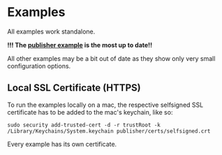 # Examples

All examples work standalone.

**!!! The [publisher example](publisher) is the most up to date!!**

All other examples may be a bit out of date as they show only very small
configuration options.

## Local SSL Certificate (HTTPS)

To run the examples locally on a mac, the respective selfsigned SSL certificate has to be added to the mac's keychain, like so:

`sudo security add-trusted-cert -d -r trustRoot -k /Library/Keychains/System.keychain publisher/certs/selfsigned.crt`

Every example has its own certificate.

